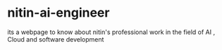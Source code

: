 # nitin-ai-engineer
its a webpage to know about nitin's professional work in the field of AI ,  Cloud and software development
